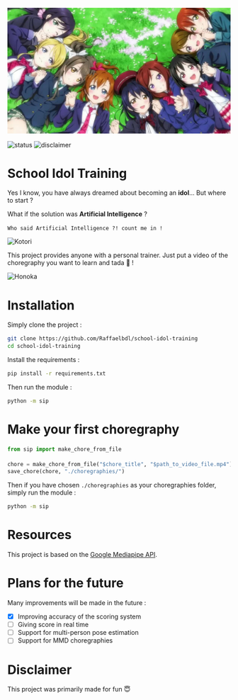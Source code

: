 ![Muse](/resources/love_live_school_idol_project.jpg)

![status](https://img.shields.io/badge/status-work%20in%20progress-red)
![disclaimer](https://img.shields.io/badge/disclaimer-fun%20project-important)
# School Idol Training 
Yes I know, you have always dreamed about becoming an **idol**... But where to start ?

What if the solution was **Artificial Intelligence** ?

```Who said Artificial Intelligence ?! count me in !```  

![Kotori](/resources/kotori.jpeg)

This project provides anyone with a personal trainer. Just put a video of the choregraphy you want to learn and tada :tada: !

![Honoka](/resources/honoka.gif)

# Installation
Simply clone the project :
```bash
git clone https://github.com/Raffaelbdl/school-idol-training
cd school-idol-training
```
Install the requirements :
```bash
pip install -r requirements.txt
```
Then run the module :
```bash
python -m sip
```

# Make your first choregraphy

```python
from sip import make_chore_from_file

chore = make_chore_from_file("$chore_title", "$path_to_video_file.mp4")
save_chore(chore, "./choregraphies/")
```

Then if you have chosen ```./choregraphies``` as your choregraphies folder, simply run the module :

```bash
python -m sip
```

# Resources
This project is based on the [Google Mediapipe API](https://google.github.io/mediapipe/).

# Plans for the future
Many improvements will be made in the future :
- [x] Improving accuracy of the scoring system
- [ ] Giving score in real time
- [ ] Support for multi-person pose estimation
- [ ] Support for MMD choregraphies

# Disclaimer
This project was primarily made for fun :innocent:
